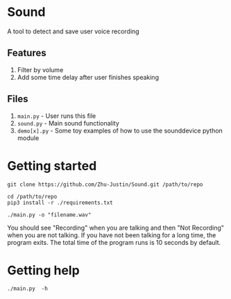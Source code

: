 # Sound

A tool to detect and save user voice recording

## Features
1.  Filter by volume
2.  Add some time delay after user finishes speaking

## Files 
1.  `main.py` - User runs this file
2.  `sound.py` - Main sound functionality
3. `demo[x].py` - Some toy examples of how to use the sounddevice python module

# Getting started

```
git clone https://github.com/Zhu-Justin/Sound.git /path/to/repo

cd /path/to/repo
pip3 install -r ./requirements.txt

./main.py -o "filename.wav"
```

You should see "Recording" when you are talking and then "Not Recording" when you are not talking. If you have not been talking for a long time, the program exits. The total time of the program runs is 10 seconds by default.

# Getting help
```
./main.py  -h
```


